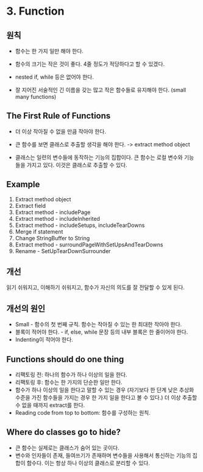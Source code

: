 # 3. Function

## 원칙

* 함수는 한 가지 일만 해야 한다.

* 함수의 크기는 작은 것이 좋다. 4줄 정도가 적당하다고 할 수 있겠다.

* nested if, while 등은 없어야 한다.

* 잘 지어진 서술적인 긴 이름을 갖는 많고 작은 함수들로 유지해야 한다. (small many functions)



## The First Rule of Functions

* 더 이상 작아질 수 없을 만큼 작아야 한다.
* 큰 함수를 보면 클래스로 추출할 생각을 해야 한다. -> extract method object

* 클래스는 일련의 변수들에 동작하는 기능의 집합이다. 큰 함수는 로컬 변수와 기능들을 가지고 있다. 이것은 클래스로 추출할 수 있다.



## Example

1. Extract method object
2. Extract field
3. Extract method - includePage
4. Extract method - includeInherited
5. Extract method - includeSetups, includeTearDowns
6. Merge if statement
7. Change StringBuffer to String
8. Extract method - surroundPageWithSetUpsAndTearDowns
9. Rename - SetUpTearDownSurrounder



## 개선

읽기 쉬워지고, 이해하기 쉬워지고, 함수가 자신의 의도를 잘 전달할 수 있게 된다.



## 개선의 원인

* Small - 함수의 첫 번째 규칙. 함수는 작아질 수 있는 한 최대한 작아야 한다.
* 블록이 적어야 한다. - if, else, while 문장 등의 내부 블록은 한 줄이어야 한다.
* Indenting이 적어야 한다.



## Functions should do one thing

* 리팩토링 전: 하나의 함수가 하나 이상의 일을 한다.
* 리팩토링 후: 함수는 한 가지의 단순한 일만 한다. 
* 함수가 하나 이상의 일을 한다고 말할 수 있는 경우 (자기보다 한 단계 낮은 추상화 수준을 가진 함수들을 가지는 경우 한 가지 일을 한다고 볼 수 있다.) 더 이상 추출할 수 없을 때까지 extract를 한다.
* Reading code from top to bottom: 함수를 구성하는 원칙. 



## Where do classes go to hide?

* 큰 함수는 실제로는 클래스가 숨어 있는 곳이다.
* 변수와 인자들이 존재, 들여쓰기가 존재하며 변수들을 사용해서 통신하는 기능의 집합이 함수다. 이는 항상 하나 이상의 클래스로 분리할 수 있다.